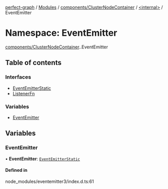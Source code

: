[perfect-graph](../README.md) / [Modules](../modules.md) / [components/ClusterNodeContainer](components_ClusterNodeContainer.md) / [<internal\>](components_ClusterNodeContainer._internal_.md) / EventEmitter

# Namespace: EventEmitter

[components/ClusterNodeContainer](components_ClusterNodeContainer.md).[<internal>](components_ClusterNodeContainer._internal_.md).EventEmitter

## Table of contents

### Interfaces

- [EventEmitterStatic](../interfaces/components_ClusterNodeContainer._internal_.EventEmitter.EventEmitterStatic.md)
- [ListenerFn](../interfaces/components_ClusterNodeContainer._internal_.EventEmitter.ListenerFn.md)

### Variables

- [EventEmitter](components_ClusterNodeContainer._internal_.EventEmitter.md#eventemitter)

## Variables

### EventEmitter

• **EventEmitter**: [`EventEmitterStatic`](../interfaces/components_ClusterNodeContainer._internal_.EventEmitter.EventEmitterStatic.md)

#### Defined in

node_modules/eventemitter3/index.d.ts:61
